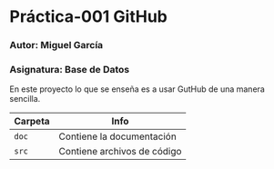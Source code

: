 # Práctica-001 GitHub
### Autor: Miguel García
### Asignatura: Base de Datos

En este proyecto lo que se enseña es a usar
GutHub de una manera sencilla.

| Carpeta           | Info         |
|-------------------|--------------|
| `doc`    | Contiene la documentación|                         
| `src`    | Contiene archivos de código|
